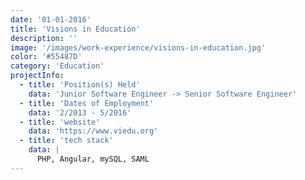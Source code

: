 ```yaml
---
date: '01-01-2016'
title: 'Visions in Education'
description: ''
image: '/images/work-experience/visions-in-education.jpg'
color: '#55487D'
category: 'Education'
projectInfo:
  - title: 'Position(s) Held'
    data: 'Junior Software Engineer -> Senior Software Engineer'
  - title: 'Dates of Employment'
    data: '2/2013 - 5/2016'
  - title: 'website'
    data: 'https://www.viedu.org'
  - title: 'tech stack'
    data: |
      PHP, Angular, mySQL, SAML
---
```

